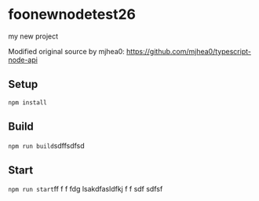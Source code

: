 # foonewnodetest26

my new project

Modified original source by mjhea0: https://github.com/mjhea0/typescript-node-api

## Setup

`npm install`

## Build

`npm run build`sdffsdfsd

## Start

`npm run start`ff
f
f
fdg
lsakdfasldfkj
f
f
sdf
sdfsf
